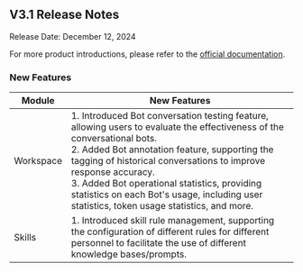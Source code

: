 ## **V3.1 Release Notes**

Release Date: December 12, 2024

For more product introductions, please refer to the <a href="https://wedoc.canway.net/weops-lab/opspilot/product-introduction" target="_blank">official documentation</a>.

### **New Features**

| Module | New Features |
|--|--|
| Workspace | 1. Introduced Bot conversation testing feature, allowing users to evaluate the effectiveness of the conversational bots.<br />2. Added Bot annotation feature, supporting the tagging of historical conversations to improve response accuracy.<br />3. Added Bot operational statistics, providing statistics on each Bot's usage, including user statistics, token usage statistics, and more. |
| Skills | 1. Introduced skill rule management, supporting the configuration of different rules for different personnel to facilitate the use of different knowledge bases/prompts. |
